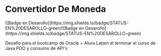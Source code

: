 <h1>Convertidor De Moneda</h1>
![Badge en Desarollo](https://img.shields.io/badge/STATUS-EN%20DESAROLLO-green)![Badge en Desarollo](https://img.shields.io/badge/STATUS-EN%20DESAROLLO-green)

Desafio para el bootcamp de Oracle + Alura Latam al terminar el curso de Java POO y consumo de API's
